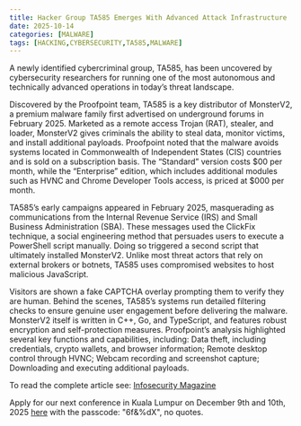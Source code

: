 ```yaml
---
title: Hacker Group TA585 Emerges With Advanced Attack Infrastructure
date: 2025-10-14
categories: [MALWARE]
tags: [HACKING,CYBERSECURITY,TA585,MALWARE]
---
```


A newly identified cybercriminal group, TA585, has been uncovered by cybersecurity researchers for running one of the most autonomous and technically advanced operations in today’s threat landscape. 

Discovered by the Proofpoint team, TA585 is a key distributor of MonsterV2, a premium malware family first advertised on underground forums in February 2025. Marketed as a remote access Trojan (RAT), stealer, and loader, MonsterV2 gives criminals the ability to steal data, monitor victims, and install additional payloads. Proofpoint noted that the malware avoids systems located in Commonwealth of Independent States (CIS) countries and is sold on a subscription basis. The “Standard” version costs $00 per month, while the “Enterprise” edition, which includes additional modules such as HVNC and Chrome Developer Tools access, is priced at $000 per month. 

TA585’s early campaigns appeared in February 2025, masquerading as communications from the Internal Revenue Service (IRS) and Small Business Administration (SBA). These messages used the ClickFix technique, a social engineering method that persuades users to execute a PowerShell script manually. Doing so triggered a second script that ultimately installed MonsterV2. Unlike most threat actors that rely on external brokers or botnets, TA585 uses compromised websites to host malicious JavaScript. 

Visitors are shown a fake CAPTCHA overlay prompting them to verify they are human. Behind the scenes, TA585’s systems run detailed filtering checks to ensure genuine user engagement before delivering the malware. MonsterV2 itself is written in C++, Go, and TypeScript, and features robust encryption and self-protection measures. Proofpoint’s analysis highlighted several key functions and capabilities, including: Data theft, including credentials, crypto wallets, and browser information; Remote desktop control through HVNC; Webcam recording and screenshot capture; Downloading and executing additional payloads. 

To read the complete article see: [Infosecurity Magazine](https://www.infosecurity-magazine.com/news/ta585-advanced-attack/)  

Apply for our next conference in Kuala Lumpur on December 9th and 10th, 2025 [here](https://risemalaysia.eventify.io/p/#/overview) with the passcode: "6f&%dX", no quotes.